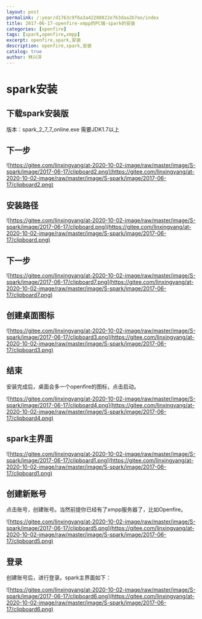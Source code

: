 ```yaml
---
layout: post
permalink: /:year/d1763c9f6a3a42288822e763daa2b7oo/index
title: 2017-06-17-openfire-xmpp的PC端-spark的安装
categories: [openfire]
tags: [spark,openfire,xmpp]
excerpt: openfire,spark,安装
description: openfire,spark,安装
catalog: true
author: 林兴洋
---
```


# spark安装

## 下载spark安装版

版本：spark_2_7_7_online.exe
需要JDK1.7以上

## 下一步

![https://gitee.com/linxingyang/at-2020-10-02-image/raw/master/image/S-spark/image/2017-06-17/clipboard2.png](https://gitee.com/linxingyang/at-2020-10-02-image/raw/master/image/S-spark/image/2017-06-17/clipboard2.png)

## 安装路径

![https://gitee.com/linxingyang/at-2020-10-02-image/raw/master/image/S-spark/image/2017-06-17/clipboard.png](https://gitee.com/linxingyang/at-2020-10-02-image/raw/master/image/S-spark/image/2017-06-17/clipboard.png)

## 下一步

![https://gitee.com/linxingyang/at-2020-10-02-image/raw/master/image/S-spark/image/2017-06-17/clipboard7.png](https://gitee.com/linxingyang/at-2020-10-02-image/raw/master/image/S-spark/image/2017-06-17/clipboard7.png)

## 创建桌面图标

![https://gitee.com/linxingyang/at-2020-10-02-image/raw/master/image/S-spark/image/2017-06-17/clipboard3.png](https://gitee.com/linxingyang/at-2020-10-02-image/raw/master/image/S-spark/image/2017-06-17/clipboard3.png)

## 结束

安装完成后，桌面会多一个openfire的图标，点击启动。

![https://gitee.com/linxingyang/at-2020-10-02-image/raw/master/image/S-spark/image/2017-06-17/clipboard4.png](https://gitee.com/linxingyang/at-2020-10-02-image/raw/master/image/S-spark/image/2017-06-17/clipboard4.png)

## spark主界面

![https://gitee.com/linxingyang/at-2020-10-02-image/raw/master/image/S-spark/image/2017-06-17/clipboard1.png](https://gitee.com/linxingyang/at-2020-10-02-image/raw/master/image/S-spark/image/2017-06-17/clipboard1.png)

## 创建新账号

点击账号，创建账号。当然前提你已经有了xmpp服务器了，比如Openfire。

![https://gitee.com/linxingyang/at-2020-10-02-image/raw/master/image/S-spark/image/2017-06-17/clipboard5.png](https://gitee.com/linxingyang/at-2020-10-02-image/raw/master/image/S-spark/image/2017-06-17/clipboard5.png)

## 登录

创建账号后，进行登录。spark主界面如下：

![https://gitee.com/linxingyang/at-2020-10-02-image/raw/master/image/S-spark/image/2017-06-17/clipboard6.png](https://gitee.com/linxingyang/at-2020-10-02-image/raw/master/image/S-spark/image/2017-06-17/clipboard6.png)
